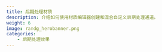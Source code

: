```yaml
---
title: 后期处理材质
description: 介绍如何使用材质编辑器创建和混合自定义后期处理通道。
weight: 6
image: randg_herobanner.png
categories:
    - 后期处理效果
---
```

